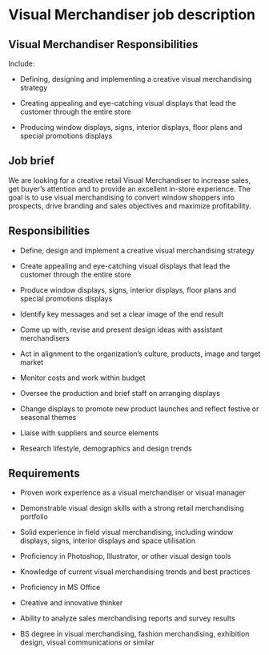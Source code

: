 # Visual Merchandiser job description


## Visual Merchandiser Responsibilities

Include:

* Defining, designing and implementing a creative visual merchandising strategy

* Creating appealing and eye-catching visual displays that lead the customer through the entire store

* Producing window displays, signs, interior displays, floor plans and special promotions displays


## Job brief

We are looking for a creative retail Visual Merchandiser to increase sales, get buyer’s attention and to provide an excellent in-store experience.
The goal is to use visual merchandising to convert window shoppers into prospects, drive branding and sales objectives and maximize profitability.


## Responsibilities

* Define, design and implement a creative visual merchandising strategy

* Create appealing and eye-catching visual displays that lead the customer through the entire store

* Produce window displays, signs, interior displays, floor plans and special promotions displays

* Identify key messages and set a clear image of the end result

* Come up with, revise and present design ideas with assistant merchandisers

* Act in alignment to the organization’s culture, products, image and target market

* Monitor costs and work within budget

* Oversee the production and brief staff on arranging displays

* Change displays to promote new product launches and reflect festive or seasonal themes

* Liaise with suppliers and source elements

* Research lifestyle, demographics and design trends


## Requirements

* Proven work experience as a visual merchandiser or visual manager

* Demonstrable visual design skills with a strong retail merchandising portfolio

* Solid experience in field visual merchandising, including window displays, signs, interior displays and space utilisation

* Proficiency in Photoshop, Illustrator, or other visual design tools

* Knowledge of current visual merchandising trends and best practices

* Proficiency in MS Office

* Creative and innovative thinker

* Ability to analyze sales merchandising reports and survey results

* BS degree in visual merchandising, fashion merchandising, exhibition design, visual communications or similar
